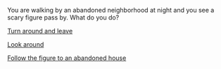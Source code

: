 You are walking by an abandoned neighborhood at night and you see a scary figure pass by. What do you do?  

[Turn around and leave](killer.md)    

[Look around](clown.md)  

[Follow the figure to an abandoned house](door.md)